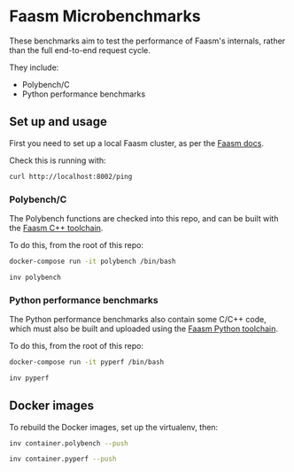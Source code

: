 # Faasm Microbenchmarks

These benchmarks aim to test the performance of Faasm's internals, rather than
the full end-to-end request cycle.

They include:

- Polybench/C
- Python performance benchmarks

## Set up and usage

First you need to set up a local Faasm cluster, as per the [Faasm
docs](https://github.com/faasm/faasm).

Check this is running with:

```bash
curl http://localhost:8002/ping
```

### Polybench/C

The Polybench functions are checked into this repo, and can be built with the
[Faasm C++ toolchain](https://github.com/faasm/cpp).

To do this, from the root of this repo:

```bash
docker-compose run -it polybench /bin/bash

inv polybench
```

### Python performance benchmarks

The Python performance benchmarks also contain some C/C++ code, which must also
be built and uploaded using the [Faasm Python
toolchain](https://github.com/faasm/python).

To do this, from the root of this repo:

```bash
docker-compose run -it pyperf /bin/bash

inv pyperf
```

## Docker images

To rebuild the Docker images, set up the virtualenv, then:

```bash
inv container.polybench --push

inv container.pyperf --push
```
